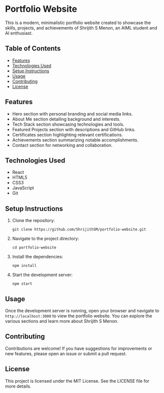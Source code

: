 # Portfolio Website

This is a modern, minimalistic portfolio website created to showcase the skills, projects, and achievements of Shrijith S Menon, an AIML student and AI enthusiast.

## Table of Contents

- [Features](#features)
- [Technologies Used](#technologies-used)
- [Setup Instructions](#setup-instructions)
- [Usage](#usage)
- [Contributing](#contributing)
- [License](#license)

## Features

- Hero section with personal branding and social media links.
- About Me section detailing background and interests.
- Tech Stack section showcasing technologies and tools.
- Featured Projects section with descriptions and GitHub links.
- Certificates section highlighting relevant certifications.
- Achievements section summarizing notable accomplishments.
- Contact section for networking and collaboration.

## Technologies Used

- React
- HTML5
- CSS3
- JavaScript
- Git

## Setup Instructions

1. Clone the repository:
   ```
   git clone https://github.com/ShrijithSM/portfolio-website.git
   ```
2. Navigate to the project directory:
   ```
   cd portfolio-website
   ```
3. Install the dependencies:
   ```
   npm install
   ```
4. Start the development server:
   ```
   npm start
   ```

## Usage

Once the development server is running, open your browser and navigate to `http://localhost:3000` to view the portfolio website. You can explore the various sections and learn more about Shrijith S Menon.

## Contributing

Contributions are welcome! If you have suggestions for improvements or new features, please open an issue or submit a pull request.

## License

This project is licensed under the MIT License. See the LICENSE file for more details.